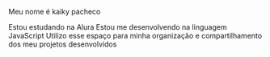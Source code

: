 Meu nome é kaiky pacheco

Estou estudando na Alura
Estou me desenvolvendo na linguagem JavaScript
Utilizo esse espaço para minha organização e compartilhamento dos meu projetos desenvolvidos

